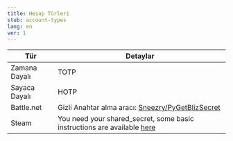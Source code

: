 ```yaml
---
title: Hesap Türleri
stub: account-types
lang: en
ver: 1
---
```


| Tür           | Detaylar                                                                                                                                                                                                                                                        |
| ------------- | --------------------------------------------------------------------------------------------------------------------------------------------------------------------------------------------------------------------------------------------------------------- |
| Zamana Dayalı | TOTP                                                                                                                                                                                                                                                            |
| Sayaca Dayalı | HOTP                                                                                                                                                                                                                                                            |
| Battle.net    | Gizli Anahtar alma aracı: [Sneezry/PyGetBlizSecret](https://github.com/Sneezry/PyGetBlizSecret/)                                                                                                                                                                |
| Steam         | You need your shared_secret, some basic instructions are available [here](https://github.com/SteamTimeIdler/stidler/wiki/Getting-your-%27shared_secret%27-code-for-use-with-Auto-Restarter-on-Mobile-Authentication#getting-shared-secret-from-android-windows) | {: .table .table-striped}